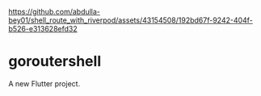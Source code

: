 

https://github.com/abdulla-bey01/shell_route_with_riverpod/assets/43154508/192bd67f-9242-404f-b526-e313628efd32

# goroutershell

A new Flutter project.
